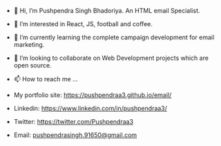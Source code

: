 - 👋 Hi, I’m Pushpendra Singh Bhadoriya. An HTML email Specialist.
- 👀 I’m interested in React, JS, football and coffee.
- 🌱 I’m currently learning the complete campaign development for email marketing.
- 💞️ I’m looking to collaborate on Web Development projects which are open source.
 
- 📫 How to reach me ...
- My portfolio site: https://pushpendraa3.github.io/email/
- Linkedin: https://www.linkedin.com/in/pushpendraa3/
- Twitter: https://twitter.com/Pushpendraa3
- Email: pushpendrasingh.91650@gmail.com
<!---
pushpendraa3/pushpendraa3 is a ✨ special ✨ repository because its `README.md` (this file) appears on your GitHub profile.
You can click the Preview link to take a look at your changes.
--->
